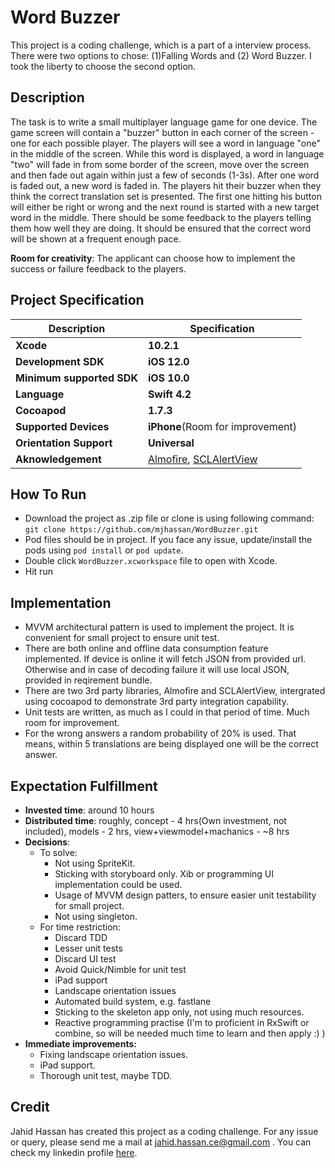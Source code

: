 # Word Buzzer
This project is a coding challenge, which is a part of a interview process. There were two options to chose: (1)Falling Words and (2) Word Buzzer. I took the liberty to choose the second option.

## Description
The task is to write a small multiplayer language game for one device. The game screen will contain a "buzzer" button in each corner of the screen - one for each possible player.
The players will see a word in language "one" in the middle of the screen. While this word is displayed, a word in language "two" will fade in from some border of the screen, move over the screen and then fade out again within just a few of seconds (1-3s). After one word is faded out, a new word is faded in.
The players hit their buzzer when they think the correct translation set is presented. The first one hitting his button will either be right or wrong and the next round is started with a new target word in the middle. There should be some feedback to the players telling them how well they are doing.
It should be ensured that the correct word will be shown at a frequent enough pace.

**Room for creativity**: The applicant can choose how to implement the success or failure feedback to the players.

## Project Specification
| Description  | Specification  |
| ------------ | ------------ |
| **Xcode**| **10.2.1** |
| **Development SDK**  |  **iOS 12.0** |
| **Minimum supported SDK**  |  **iOS 10.0**  |
| **Language**  | **Swift 4.2**  |
|  **Cocoapod** | **1.7.3**  |
| **Supported Devices** | **iPhone**(Room for improvement) |
| **Orientation Support** | **Universal** |
| **Aknowledgement** | [Almofire](https://github.com/Alamofire/Alamofire), [SCLAlertView](https://github.com/vikmeup/SCLAlertView-Swift)|

## How To Run
- Download the project as .zip file or clone is using following command:
`git clone https://github.com/mjhassan/WordBuzzer.git`
- Pod files should be in project. If you face any issue, update/install the pods using `pod install` or `pod update`.
- Double click `WordBuzzer.xcworkspace` file to open with Xcode.
- Hit run

## Implementation
- MVVM architectural pattern is used to implement the project. It is convenient for small project to ensure unit test.
- There are both online and offline data consumption feature implemented. If device is online it will fetch JSON from provided url. Otherwise and in case of decoding failure it will use local JSON, provided in reqirement bundle.
- There are two 3rd party libraries, Almofire and SCLAlertView, intergrated using cocoapod to demonstrate 3rd party integration capability.
- Unit tests are written, as much as I could in that period of time. Much room for improvement.
- For the wrong answers a random probability of 20% is used. That means, within 5 translations are being displayed one will be the correct answer.

## Expectation Fulfillment
- **Invested time**: around 10 hours
- **Distributed time**: roughly, concept - 4 hrs(Own investment, not included), models - 2 hrs, view+viewmodel+machanics - ~8 hrs
- **Decisions**:
	- To solve:
		- Not using SpriteKit.
		- Sticking with storyboard only. Xib or programming UI implementation could be used.
		- Usage of MVVM design patters, to ensure easier unit testability for small project.
		- Not using singleton.
	- For time restriction:
		- Discard TDD
		- Lesser unit tests
		- Discard UI test
		- Avoid Quick/Nimble for unit test
		- iPad support
		- Landscape orientation issues
		- Automated build system, e.g. fastlane
		- Sticking to the skeleton app only, not using much resources.
		- Reactive programming practise (I'm to proficient in RxSwift or combine, so will be needed much time to learn and then apply :) )
- **Immediate improvements:**
	- Fixing landscape orientation issues.
	- iPad support.
	- Thorough unit test, maybe TDD.

## Credit
Jahid Hassan has created this project as a coding challenge. For any issue or query, please send me a mail at jahid.hassan.ce@gmail.com . You can check my linkedin profile [here](https://www.linkedin.com/in/mjhassan).
